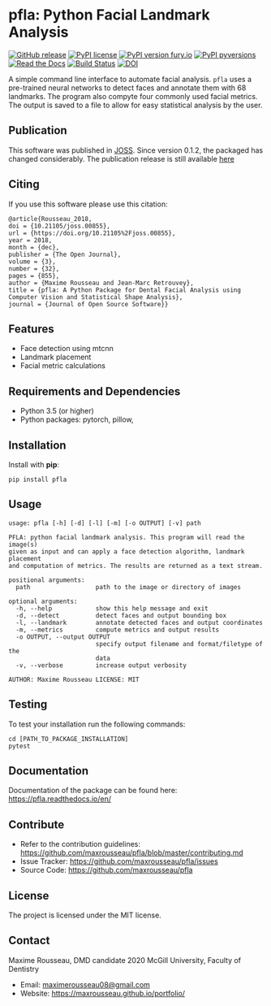 pfla: Python Facial Landmark Analysis
=====================================
[![GitHub release](https://img.shields.io/github/release/maxrousseau/pfla.svg)](https://github.com/maxrousseau/pfla/releases)
[![PyPI license](https://img.shields.io/pypi/l/pfla.svg)](https://pypi.org/project/pfla/)
[![PyPI version fury.io](https://badge.fury.io/py/pfla.svg)](https://pypi.org/project/pfla/)
[![PyPI pyversions](https://img.shields.io/pypi/pyversions/pfla.svg)](https://pypi.org/project/pfla/)
[![Read the
Docs](https://img.shields.io/readthedocs/pip.svg)](https://pfla.readthedocs.io/en/v0.1.0/)
[![Build Status](https://travis-ci.org/maxrousseau/pfla.svg?branch=master)](https://travis-ci.org/maxrousseau/pfla)
[![DOI](http://joss.theoj.org/papers/10.21105/joss.00855/status.svg)](https://doi.org/10.21105/joss.00855)

A simple command line interface to automate facial analysis. ```pfla``` uses a
pre-trained neural networks to detect faces and annotate them with 68
landmarks. The program also compyte four commonly used facial metrics. The
output is saved to a file to allow for easy statistical analysis by the user.

Publication
-----------

This software was published in
[JOSS](https://joss.theoj.org/papers/10.21105/joss.00855). Since version 0.1.2,
the packaged has changed considerably. The publication release is still
available [here](https://github.com/maxrousseau/pfla/releases/tag/v0.1.1)


Citing
------

If you use this software please use this citation:

```
@article{Rousseau_2018,
doi = {10.21105/joss.00855},
url = {https://doi.org/10.21105%2Fjoss.00855},
year = 2018,
month = {dec},
publisher = {The Open Journal},
volume = {3},
number = {32},
pages = {855},
author = {Maxime Rousseau and Jean-Marc Retrouvey},
title = {pfla: A Python Package for Dental Facial Analysis using Computer Vision and Statistical Shape Analysis},
journal = {Journal of Open Source Software}}
```

Features
--------

- Face detection using mtcnn
- Landmark placement
- Facial metric calculations

Requirements and Dependencies
-----------------------------

-   Python 3.5 (or higher)
-   Python packages: pytorch, pillow, 

Installation
------------

Install with **pip**:

```shell
pip install pfla
```

Usage
-----


```shell
usage: pfla [-h] [-d] [-l] [-m] [-o OUTPUT] [-v] path

PFLA: python facial landmark analysis. This program will read the image(s)
given as input and can apply a face detection algorithm, landmark placement
and computation of metrics. The results are returned as a text stream.

positional arguments:
  path                  path to the image or directory of images

optional arguments:
  -h, --help            show this help message and exit
  -d, --detect          detect faces and output bounding box
  -l, --landmark        annotate detected faces and output coordinates
  -m, --metrics         compute metrics and output results
  -o OUTPUT, --output OUTPUT
                        specify output filename and format/filetype of the
                        data
  -v, --verbose         increase output verbosity

AUTHOR: Maxime Rousseau LICENSE: MIT
```

Testing
-------

To test your installation run the following commands:

```shell
cd [PATH_TO_PACKAGE_INSTALLATION]
pytest
```
Documentation
-------------

Documentation of the package can be found here:
<https://pfla.readthedocs.io/en/>

Contribute
----------

-   Refer to the contribution guidelines:
    <https://github.com/maxrousseau/pfla/blob/master/contributing.md>
-   Issue Tracker: <https://github.com/maxrousseau/pfla/issues>
-   Source Code: <https://github.com/maxrousseau/pfla>

License
-------

The project is licensed under the MIT license.

Contact
-------

Maxime Rousseau, DMD candidate 2020 McGill University, Faculty of Dentistry
- Email: <maximerousseau08@gmail.com>
- Website: <https://maxrousseau.github.io/portfolio/>

